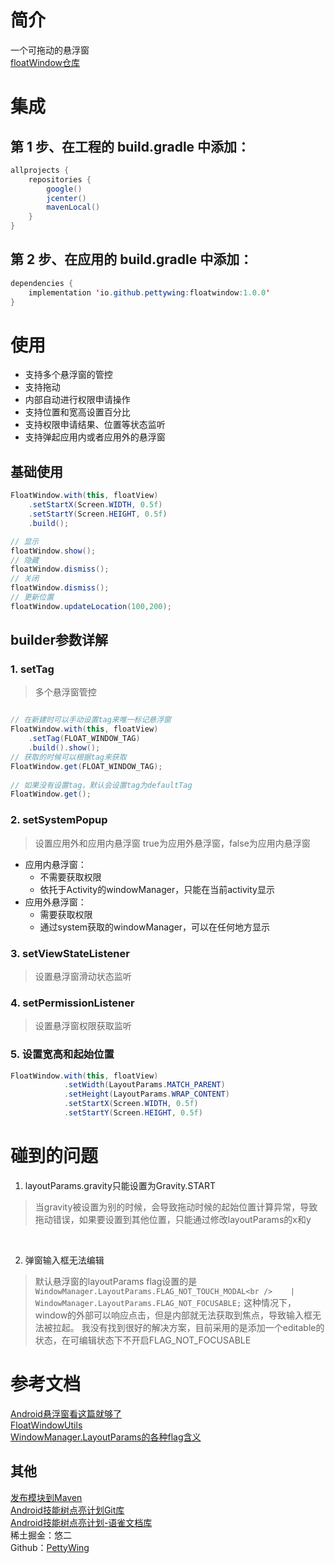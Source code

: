<a name="IeUgc"></a>
# 简介
一个可拖动的悬浮窗<br />[floatWindow仓库](https://github.com/PettyWing/androidUI)
<a name="DJf47"></a>
# 集成
<a name="S4pEt"></a>
## 第 1 步、在工程的 build.gradle 中添加：
```java
allprojects {
    repositories {
        google()
        jcenter()
        mavenLocal()
    }
}
```
<a name="eq1Se"></a>
## 第 2 步、在应用的 build.gradle 中添加：
```java
dependencies {
    implementation 'io.github.pettywing:floatwindow:1.0.0'
}
```
<a name="QhoLG"></a>
# 使用

- 支持多个悬浮窗的管控
- 支持拖动
- 内部自动进行权限申请操作
- 支持位置和宽高设置百分比
- 支持权限申请结果、位置等状态监听
- 支持弹起应用内或者应用外的悬浮窗
<a name="FJ2bj"></a>
## 基础使用
```java
FloatWindow.with(this, floatView)
    .setStartX(Screen.WIDTH, 0.5f)
    .setStartY(Screen.HEIGHT, 0.5f)
    .build();

// 显示
floatWindow.show();
// 隐藏
floatWindow.dismiss();
// 关闭
floatWindow.dismiss();
// 更新位置
floatWindow.updateLocation(100,200);
```
<a name="ASL1w"></a>
## builder参数详解
<a name="cN5oT"></a>
### 1. setTag 
> 多个悬浮窗管控

```java

// 在新建时可以手动设置tag来唯一标记悬浮窗
FloatWindow.with(this, floatView)
    .setTag(FLOAT_WINDOW_TAG)
    .build().show();  
// 获取的时候可以根据tag来获取
FloatWindow.get(FLOAT_WINDOW_TAG);
    
// 如果没有设置tag，默认会设置tag为defaultTag
FloatWindow.get();
```
<a name="aG7H4"></a>
### 2. setSystemPopup
> 设置应用外和应用内悬浮窗   true为应用外悬浮窗，false为应用内悬浮窗

- 应用内悬浮窗：
   - 不需要获取权限
   - 依托于Activity的windowManager，只能在当前activity显示
- 应用外悬浮窗：
   - 需要获取权限
   - 通过system获取的windowManager，可以在任何地方显示
<a name="kGmR4"></a>
### 3. setViewStateListener
> 设置悬浮窗滑动状态监听

<a name="K2jEF"></a>
### 4. setPermissionListener
> 设置悬浮窗权限获取监听

<a name="UvVJb"></a>
### 5. 设置宽高和起始位置
```java
FloatWindow.with(this, floatView)
            .setWidth(LayoutParams.MATCH_PARENT)
            .setHeight(LayoutParams.WRAP_CONTENT)
            .setStartX(Screen.WIDTH, 0.5f)
            .setStartY(Screen.HEIGHT, 0.5f)
```


<a name="q1Q6W"></a>
# 碰到的问题

1. layoutParams.gravity只能设置为Gravity.START
> 当gravity被设置为别的时候，会导致拖动时候的起始位置计算异常，导致拖动错误，如果要设置到其他位置，只能通过修改layoutParams的x和y

<br />

2. 弹窗输入框无法编辑
> 默认悬浮窗的layoutParams flag设置的是`WindowManager.LayoutParams.FLAG_NOT_TOUCH_MODAL<br />    | WindowManager.LayoutParams.FLAG_NOT_FOCUSABLE;`
> 这种情况下，window的外部可以响应点击，但是内部就无法获取到焦点，导致输入框无法被拉起。
> 我没有找到很好的解决方案，目前采用的是添加一个editable的状态，在可编辑状态下不开启FLAG_NOT_FOCUSABLE
>



<a name="YHyCr"></a>
# 参考文档
[Android悬浮窗看这篇就够了](https://juejin.cn/post/6951608145537925128#heading-6)<br />[FloatWindowUtils](https://github.com/realskyrin/FloatWindowUtils)<br />[WindowManager.LayoutParams的各种flag含义](https://www.jianshu.com/p/b2580adcfcd2)
<a name="Sen0x"></a>
## 其他
[发布模块到Maven](https://www.yuque.com/youer-ycy0r/xx8eue/yx8iwm)<br />[Android技能树点亮计划Git库](https://github.com/PettyWing/AndroidSkillTree)<br />[Android技能树点亮计划-语雀文档库](https://www.yuque.com/youer-ycy0r/xx8eue/tx33l9)<br />稀土掘金：悠二<br />Github：[PettyWing](https://github.com/PettyWing)

